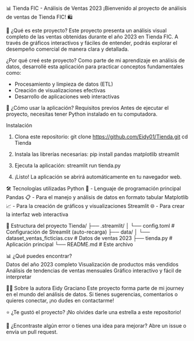 📊 Tienda FIC - Análisis de Ventas 2023
¡Bienvenido al proyecto de análisis de ventas de Tienda FIC! 🛍️

🎯 ¿Qué es este proyecto?
Este proyecto presenta un análisis visual completo de las ventas obtenidas durante el año 2023 en Tienda FIC. A través de gráficos interactivos y fáciles de entender, podrás explorar el desempeño comercial de manera clara y detallada.

¿Por qué creé este proyecto?
Como parte de mi aprendizaje en análisis de datos, desarrollé esta aplicación para practicar conceptos fundamentales como:

- Procesamiento y limpieza de datos (ETL)
- Creación de visualizaciones efectivas
- Desarrollo de aplicaciones web interactivas

🚀 ¿Cómo usar la aplicación?
Requisitos previos
Antes de ejecutar el proyecto, necesitas tener Python instalado en tu computadora.

Instalación
1. Clona este repositorio:
git clone https://github.com/Eidy01/Tienda.git
cd Tienda

2. Instala las librerías necesarias:
pip install pandas matplotlib streamlit

3. Ejecuta la aplicación:
streamlit run tienda.py

4. ¡Listo! La aplicación se abrirá automáticamente en tu navegador web.

🛠️ Tecnologías utilizadas
Python 🐍 - Lenguaje de programación principal
Pandas 📋 - Para el manejo y análisis de datos en formato tabular
Matplotlib 📈 - Para la creación de gráficos y visualizaciones
Streamlit 🌐 - Para crear la interfaz web interactiva

📁 Estructura del proyecto
Tienda/
├── .streamlit/
│   └── config.toml                     # Configuración de Streamlit (auto-recarga)
├── data/
│   └── dataset_ventas_ficticias.csv    # Datos de ventas 2023
├── tienda.py                           # Aplicación principal
└── README.md                           # Este archivo

📊 ¿Qué puedes encontrar?   
Datos del año 2023 completo
Visualización de productos más vendidos
Análisis de tendencias de ventas mensuales
Gráfico interactivo y fácil de interpretar

👩‍💻 Sobre la autora
Eidy Graciano
Este proyecto forma parte de mi journey en el mundo del análisis de datos. Si tienes sugerencias, comentarios o quieres conectar, ¡no dudes en contactarme!

⭐ ¿Te gustó el proyecto? ¡No olvides darle una estrella a este repositorio!

📝 ¿Encontraste algún error o tienes una idea para mejorar? Abre un issue o envía un pull request.